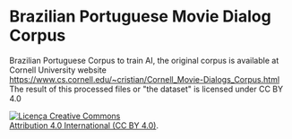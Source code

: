 # Brazilian Portuguese Movie Dialog Corpus 
Brazilian Portuguese Corpus to train AI, the original corpus is available at Cornell University website https://www.cs.cornell.edu/~cristian/Cornell_Movie-Dialogs_Corpus.html
The result of this processed files or "the dataset" is licensed under  CC BY 4.0

<a rel="license" href="http://creativecommons.org/licenses/by/4.0/"><img alt="Licença Creative Commons" style="border-width:0" src="https://i.creativecommons.org/l/by/4.0/88x31.png" /></a><br /> <a rel="license" href="http://creativecommons.org/licenses/by/4.0/">Attribution 4.0 International (CC BY 4.0)</a>.
